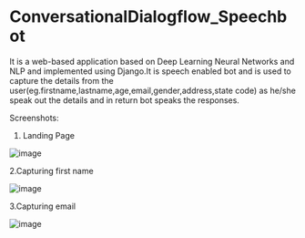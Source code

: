 # ConversationalDialogflow_Speechbot

It is a web-based application based on Deep Learning Neural Networks and NLP and implemented using Django.It is speech enabled bot and is used to capture the details from the user(eg.firstname,lastname,age,email,gender,address,state code) as he/she speak out the details and in return bot speaks the responses.



Screenshots:

1. Landing Page

![image](https://user-images.githubusercontent.com/53335754/98672805-63126980-237c-11eb-910b-d9d445d88cd9.png)


2.Capturing first name

![image](https://user-images.githubusercontent.com/53335754/98674521-f187ea80-237e-11eb-80ad-23c30568a619.png)


3.Capturing email 

![image](https://user-images.githubusercontent.com/53335754/98674637-1bd9a800-237f-11eb-9e1e-86dae521f8ff.png)

